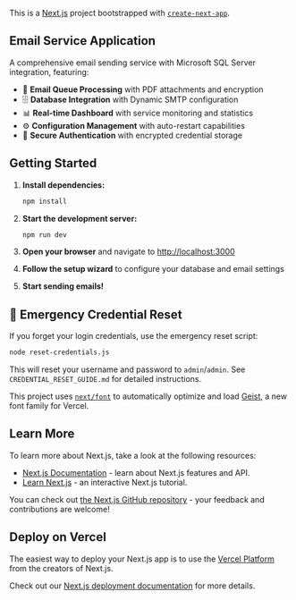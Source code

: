 This is a [Next.js](https://nextjs.org) project bootstrapped with [`create-next-app`](https://nextjs.org/docs/app/api-reference/cli/create-next-app).

## Email Service Application

A comprehensive email sending service with Microsoft SQL Server integration, featuring:
- 📧 **Email Queue Processing** with PDF attachments and encryption
- 🗄️ **Database Integration** with Dynamic SMTP configuration  
- 📊 **Real-time Dashboard** with service monitoring and statistics
- ⚙️ **Configuration Management** with auto-restart capabilities
- 🔐 **Secure Authentication** with encrypted credential storage

## Getting Started

1. **Install dependencies:**
   ```bash
   npm install
   ```

2. **Start the development server:**
   ```bash
   npm run dev
   ```

3. **Open your browser** and navigate to [http://localhost:3000](http://localhost:3000)

4. **Follow the setup wizard** to configure your database and email settings

5. **Start sending emails!**

## 🔧 Emergency Credential Reset

If you forget your login credentials, use the emergency reset script:

```bash
node reset-credentials.js
```

This will reset your username and password to `admin`/`admin`. See `CREDENTIAL_RESET_GUIDE.md` for detailed instructions.

This project uses [`next/font`](https://nextjs.org/docs/app/building-your-application/optimizing/fonts) to automatically optimize and load [Geist](https://vercel.com/font), a new font family for Vercel.

## Learn More

To learn more about Next.js, take a look at the following resources:

- [Next.js Documentation](https://nextjs.org/docs) - learn about Next.js features and API.
- [Learn Next.js](https://nextjs.org/learn) - an interactive Next.js tutorial.

You can check out [the Next.js GitHub repository](https://github.com/vercel/next.js) - your feedback and contributions are welcome!

## Deploy on Vercel

The easiest way to deploy your Next.js app is to use the [Vercel Platform](https://vercel.com/new?utm_medium=default-template&filter=next.js&utm_source=create-next-app&utm_campaign=create-next-app-readme) from the creators of Next.js.

Check out our [Next.js deployment documentation](https://nextjs.org/docs/app/building-your-application/deploying) for more details.

